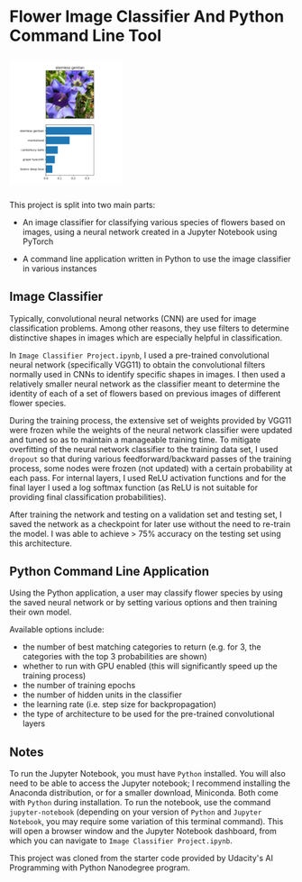 # Flower Image Classifier And Python Command Line Tool

<img src="/assets/Classification_Example.png" alt="Sample classification results for an image" width="200" style="margin-top: 10px; margin-bottom: 10px;">

This project is split into two main parts:

- An image classifier for classifying various species of flowers based on images, using a neural network created in a Jupyter Notebook using PyTorch

- A command line application written in Python to use the image classifier in various instances

## Image Classifier

Typically, convolutional neural networks (CNN) are used for image classification problems. Among other reasons, they use filters to determine distinctive shapes in images which are especially helpful in classification.

In `Image Classifier Project.ipynb`, I used a pre-trained convolutional neural network (specifically VGG11) to obtain the convolutional filters normally used in CNNs to identify specific shapes in images. I then used a relatively smaller neural network as the classifier meant to determine the identity of each of a set of flowers based on previous images of different flower species.

During the training process, the extensive set of weights provided by VGG11 were frozen while the weights of the neural network classifier were updated and tuned so as to maintain a manageable training time. To mitigate overfitting of the neural network classifier to the training data set, I used `dropout` so that during various feedforward/backward passes of the training process, some nodes were frozen (not updated) with a certain probability at each pass. For internal layers, I used ReLU activation functions and for the final layer I used a log softmax function (as ReLU is not suitable for providing final classification probabilities).

After training the network and testing on a validation set and testing set, I saved the network as a checkpoint for later use without the need to re-train the model. I was able to achieve > 75% accuracy on the testing set using this architecture.

## Python Command Line Application

Using the Python application, a user may classify flower species by using the saved neural network or by setting various options and then training their own model.

Available options include:
* the number of best matching categories to return (e.g. for 3, the categories with the top 3 probabilities are shown)
* whether to run with GPU enabled (this will significantly speed up the training process)
* the number of training epochs
* the number of hidden units in the classifier
* the learning rate (i.e. step size for backpropagation)
* the type of architecture to be used for the pre-trained convolutional layers

## Notes

To run the Jupyter Notebook, you must have `Python` installed. You will also need to be able to access the Jupyter notebook; I recommend installing the Anaconda distribution, or for a smaller download, Miniconda. Both come with `Python` during installation. To run the notebook, use the command `jupyter-notebook` (depending on your version of `Python` and `Jupyter Notebook`, you may require some variation of this terminal command). This will open a browser window and the Jupyter Notebook dashboard, from which you can navigate to `Image Classifier Project.ipynb`.

This project was cloned from the starter code provided by Udacity's AI Programming with Python Nanodegree program.
